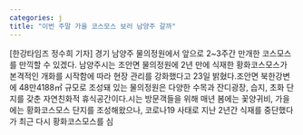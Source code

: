 ```yaml
---
categories: j
title: "이번 주말 가을 코스모스 보러 남양주 갈까"
---
```

[한강타임즈 정수희 기자] 경기 남양주 물의정원에서 앞으로 2~3주간 만개한 코스모스를 만끽할 수 있겠다. 남양주시는 조안면 물의정원에 2년 만에 식재한 황화코스모스가 본격적인 개화를 시작함에 따라 현장 관리를 강화했다고 23일 밝혔다.조안면 북한강변에 48만4188㎡ 규모로 조성돼 있는 물의정원은 다양한 수목과 잔디광장, 습지, 초화 단지를 갖춘 자연친화적 휴식공간이다.시는 방문객들을 위해 매년 봄에는 꽃양귀비, 가을에는 황화코스모스 단지를 조성해왔으나, 코로나19 사태로 지난 2년간 식재를 중단했다가 최근 다시 황화코스모스를 심